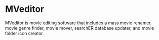 # MVeditor
MVeditor is movie editing software that includes a mass movie renamer, movie genre finder, movie mover, searchER database updater, and movie folder icon creator.
